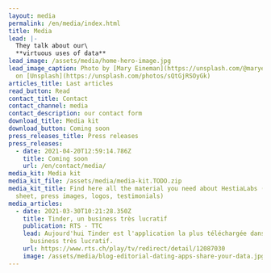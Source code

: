 ```yaml
---
layout: media
permalink: /en/media/index.html
title: Media
lead: |-
  They talk about our\
  **virtuous uses of data**
lead_image: /assets/media/home-hero-image.jpg
lead_image_caption: Photo by [Mary Eineman](https://unsplash.com/@maryeineman)
  on [Unsplash](https://unsplash.com/photos/sQtGjRSOyGk)
articles_title: Last articles
read_button: Read
contact_title: Contact
contact_channel: media
contact_description: our contact form
download_title: Media kit
download_button: Coming soon
press_releases_title: Press releases
press_releases:
  - date: 2021-04-20T12:59:14.786Z
    title: Coming soon
    url: /en/contact/media/
media_kit: Media kit
media_kit_file: /assets/media/media-kit.TODO.zip
media_kit_title: Find here all the material you need about HestiaLabs (fact
  sheet, press images, logos, testimonials)
media_articles:
  - date: 2021-03-30T10:21:28.350Z
    title: Tinder, un business très lucratif
    publication: RTS - TTC
    lead: Aujourd'hui Tinder est l'application la plus téléchargée dans le monde, un
      business très lucratif.
    url: https://www.rts.ch/play/tv/redirect/detail/12087030
    image: /assets/media/blog-editorial-dating-apps-share-your-data.jpg
---
```

